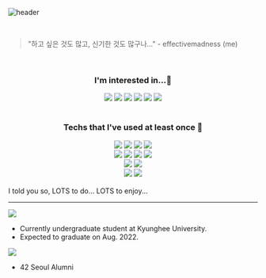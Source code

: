 ![header](https://capsule-render.vercel.app/api?type=waving&color=auto&height=400&section=header&text=effectivemadness&fontSize=50)


 <br />

> "하고 싶은 것도 많고, 신기한 것도 많구나..." - effectivemadness (me)

 <br />

<h3 align='center'> I'm interested in...🤔  </h3>
<div align='center'>
<img src="https://img.shields.io/badge/Linux-blue?style=flat&logo=Linux&logoColor=white"/> 
<img src="https://img.shields.io/badge/Network-green?style=flat"/> 
<img src="https://img.shields.io/badge/ML-yellow?style=flat"/> 
<img src="https://img.shields.io/badge/IoT/HomeAutomation-red?style=flat"/> 
<img src="https://img.shields.io/badge/Photography-yellowgreen?style=flat"/> 
<img src="https://img.shields.io/badge/Video Editing-lightgrey?style=flat"/> 
 </div>

 <br />

 <h3 align='center'> Techs that I've used at least once 🔭 </h3>
<div align='center'>
<img src="https://img.shields.io/badge/Python-blue?style=flat&logo=Python&logoColor=white"/>
<img src="https://img.shields.io/badge/C/C++-yellow?style=flat&logo=C%2B%2B&logoColor=white"/> 
<img src="https://img.shields.io/badge/CSS-red?style=flat&logo=CSS3&logoColor=white"/> 
<img src="https://img.shields.io/badge/Javascript-yellow?style=flat&logo=Javascript&logoColor=white"/> <br/> 
<img src="https://img.shields.io/badge/Tensorflow(.js)-yellow?style=flat&logo=Tensorflow&logoColor=white"/> 
<img src="https://img.shields.io/badge/Pytorch-orange?style=flat&logo=Pytorch&logoColor=white"/> 
<img src="https://img.shields.io/badge/Flask-blue?style=flat&logo=Flask&logoColor=white"/> 
<img src="https://img.shields.io/badge/MQTT-gray?style=flat&logo=Eclipse Mosquitto&logoColor=white"/> 
<br/>
<img src="https://img.shields.io/badge/Docker-blue?style=flat&logo=Docker&logoColor=white"/> 
<img src="https://img.shields.io/badge/AWS-yellow?style=flat&logo=Amazon AWS&logoColor=white"/>
<br/>
<img src="https://img.shields.io/badge/Raspberry Pi-red?style=flat&logo=Raspberry Pi&logoColor=white"/>
<img src="https://img.shields.io/badge/Arduino(or compatible board)-lightgrey?style=flat&logo=Arduino&logoColor=white"/>
 </div>
<br />
I told you so, LOTS to do... LOTS to enjoy...

---
<img src="https://img.shields.io/badge/Kyunghee University-A40F16?style=flat-square"/>

+ Currently undergraduate student at Kyunghee University.
+ Expected to graduate on Aug. 2022.

<img src="https://img.shields.io/badge/42Seoul-grey?style=flat-square&logo=42&logoColor=white"/>

+ 42 Seoul Alumni
<!--
**effectivemadness/effectivemadness** is a ✨ _special_ ✨ repository because its `README.md` (this file) appears on your GitHub profile.

Here are some ideas to get you started:

- 🔭 I’m currently working on ...
- 🌱 I’m currently learning ...
- 👯 I’m looking to collaborate on ...
- 🤔 I’m looking for help with ...
- 💬 Ask me about ...
- 📫 How to reach me: ...
- 😄 Pronouns: ...
- ⚡ Fun fact: ...
-->
